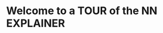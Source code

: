Welcome to a **TOUR of the NN EXPLAINER**  <br> 
=============================================================